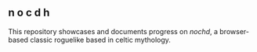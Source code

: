 ## n o c d h

This repository showcases and documents progress on *nochd*, a browser-based classic roguelike based in celtic mythology.
